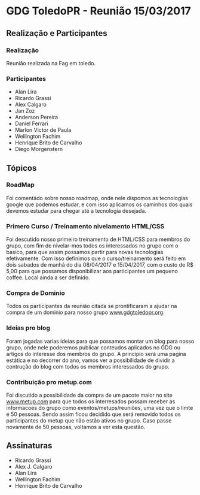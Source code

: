 
# GDG ToledoPR - Reunião 15/03/2017

## Realização e Participantes
### Realização
Reunião realizada na Fag em toledo.

### Participantes
- Alan Lira
- Ricardo Grassi
- Alex Calgaro
- Jan Zoz
- Anderson Pereira
- Daniel Ferrari
- Marlon Victor de Paula
- Wellington Fachim 
- Henrique Brito de Carvalho 
- Diego Morgenstern

## Tópicos
### RoadMap
Foi comentádo sobre nosso roadmap, onde nele dispomos as tecnologias google que podemos estudar, e com isso aplicamos os caminhos dos quais devemos estudar para chegar até a tecnologia desejada.

### Primero Curso / Treinamento nivelamento HTML/CSS
Foi descutido nosso primeiro treinamento de HTML/CSS para membros do grupo, com fim de nivelar-mos todos os interessados no grupo com o basico, para que assim possamos partir para novas tecnologias efetivamente. Com isso definimos que o curso/treinamento será feito em dois sabados de manhã do dia 08/04/2017 e 15/04/2017, com o custo de R$ 5,00 para que possamos disponibilizar aos participantes um pequeno coffee. Local ainda a ser definido.

### Compra de Dominio
Todos os participantes da reunião citada se prontificaram a ajudar na compra de um dominio para nosso grupo www.gdgtoledopr.org.

### Ideias pro blog
Foram jogadas varias ideias para que possamos montar um blog para nosso grupo, onde nele poderemos publicar conteudos aplicados no GDG ou artigos do interesse dos membros do grupo. A principio será uma pagina estática e no decorrer do ano, vamos ver a possibilidade de dividir a contrução do blog com todos os membros interessados do grupo.

### Contribuição pro metup.com
Foi discutido a possibilidade da compra de um pacote maior no site www.metup.com para que todos os interresados possam receber as informacoes do grupo como eventos/metups/reuniões, uma vez que o limte é 50 pessoas. Sendo assim ficou decidido que será removido todos os participantes do metup que não estão ativos no grupo. Caso passe novamente de 50 pessoas, voltamos a ver esta questão. 

## Assinaturas
- Ricardo Grassi    
- Alex J. Calgaro
- Alan Lira
- Wellington Fachim
- Henrique Brito de Carvalho
